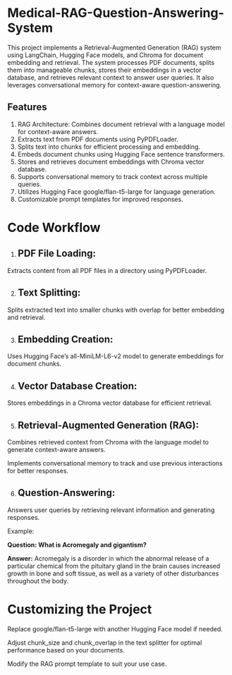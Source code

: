 # **Medical-RAG-Question-Answering-System**
This project implements a Retrieval-Augmented Generation (RAG) system using LangChain, Hugging Face models, and Chroma for document embedding and retrieval. The system processes PDF documents, splits them into manageable chunks, stores their embeddings in a vector database, and retrieves relevant context to answer user queries. It also leverages conversational memory for context-aware question-answering.

## **Features**
1. RAG Architecture: Combines document retrieval with a language model for context-aware answers.
2. Extracts text from PDF documents using PyPDFLoader.
3. Splits text into chunks for efficient processing and embedding.
4. Embeds document chunks using Hugging Face sentence transformers.
5. Stores and retrieves document embeddings with Chroma vector database.
6. Supports conversational memory to track context across multiple queries.
7. Utilizes Hugging Face google/flan-t5-large for language generation.
8. Customizable prompt templates for improved responses.

# **Code Workflow**

1. ## **PDF File Loading:**

Extracts content from all PDF files in a directory using PyPDFLoader.

2. ## **Text Splitting:**

Splits extracted text into smaller chunks with overlap for better embedding and retrieval.

3. ## **Embedding Creation:**

Uses Hugging Face’s all-MiniLM-L6-v2 model to generate embeddings for document chunks.

4. ## **Vector Database Creation:**

Stores embeddings in a Chroma vector database for efficient retrieval.

5. ## **Retrieval-Augmented Generation (RAG):**

Combines retrieved context from Chroma with the language model to generate context-aware answers.

Implements conversational memory to track and use previous interactions for better responses.

6. ## **Question-Answering:**

Answers user queries by retrieving relevant information and generating responses.

Example:

**Question: What is Acromegaly and gigantism?**

**Answer:** Acromegaly is a disorder in which the abnormal release of a particular chemical from the pituitary gland in the brain causes increased growth in bone and soft tissue, as well as a variety of other disturbances throughout the body.

# **Customizing the Project**

Replace google/flan-t5-large with another Hugging Face model if needed.

Adjust chunk_size and chunk_overlap in the text splitter for optimal performance based on your documents.

Modify the RAG prompt template to suit your use case.

